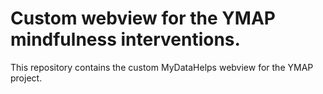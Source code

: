 # Custom webview for the YMAP mindfulness interventions.

This repository contains the custom MyDataHelps webview for the YMAP project.


